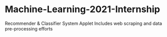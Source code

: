 # Machine-Learning-2021-Internship
Recommender &amp; Classifier System Applet
Includes web scraping and data pre-processing efforts
